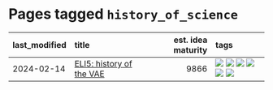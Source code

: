 # Pages tagged `history_of_science`

|last_modified|title|est. idea maturity|tags
|:---|:---|---:|:---|
|2024-02-14|[ELI5: history of the VAE](../ufldl_history.md)|9866|[![](https://img.shields.io/badge/tag-education-8a140)](../tags/education.md) [![](https://img.shields.io/badge/tag-feature_learning-4b28a8)](../tags/feature_learning.md) [![](https://img.shields.io/badge/tag-history-795a7e)](../tags/history.md) [![](https://img.shields.io/badge/tag-history_of_science-b5656)](../tags/history_of_science.md) [![](https://img.shields.io/badge/tag-publication-f76896)](../tags/publication.md) [![](https://img.shields.io/badge/tag-vae-28da35)](../tags/vae.md)|